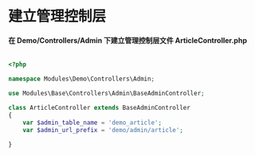# 建立管理控制层

#### 在 Demo/Controllers/Admin 下建立管理控制层文件 ArticleController.php

```php

<?php

namespace Modules\Demo\Controllers\Admin;

use Modules\Base\Controllers\Admin\BaseAdminController;

class ArticleController extends BaseAdminController
{
    var $admin_table_name = 'demo_article';
    var $admin_url_prefix = 'demo/admin/article';

}
```

